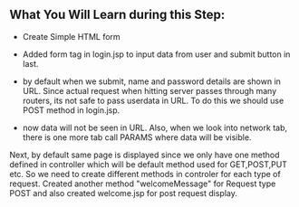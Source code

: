 ## What You Will Learn during this Step:
- Create Simple HTML form

- Added form tag in login.jsp to input data from user and submit button in last. 
- by default when we submit, name and password details are shown in URL. Since actual request when hitting server passes 
  through many routers, its not safe to pass userdata in URL. To do this we should use POST method in login.jsp.  
-  now data will not be seen in URL. Also, when we look into network tab, there is one more tab call PARAMS where data will be visible. 

Next, by default same page is displayed since we only have one method defined in controller which will be default method used for GET,POST,PUT etc. 
So we need to create different methods in controler for each type of request. 
Created another method "welcomeMessage" for Request type POST and also created welcome.jsp for post request display. 





